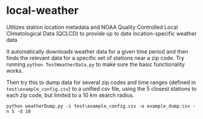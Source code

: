 # local-weather
Utilizes station location metadata and NOAA Quality Controlled Local Climatological Data (QCLCD) to provide up to date location-specific weather data

It automatically downloads weather data for a given time period and then finds the relevant data for a specific set of stations near a zip code. Try running `python TestWeatherData.py` to make sure the basic functionality works.

Then try this to dump data for several zip codes and time ranges (defined in `test\example_config.csv`) to a unified csv file, using the 5 closest stations to each zip code, but limited to a 10 km search radius.

`python weatherDump.py -i test\example_config.csv -o example_dump.csv -n 5 -d 10`
